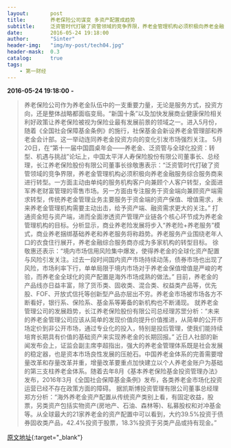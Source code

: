 ```yaml
---
layout:       post
title:        养老保险公司谋变 多资产配置成趋势
subtitle:     泛资管时代打破了资管领域的竞争界限，养老金管理机构必须积极向养老金融服务综合服务商来进行转型。
date:         2016-05-24 19:18:00
author:       "Sinter"
header-img:   "img/my-post/tech04.jpg"
header-mask:  0.3
catalog:      true
tags:
    - 第一财经
---
```


**2016-05-24 19:18:00**  **-**

> 养老保险公司作为养老金队伍中的一支重要力量，无论是服务方式，投资方向，还是整体战略都面临变局。“新国十条”以及加快发展商业健康保险相关利好政策让养老保险被视为保险业最有发展前景的领域之一。进入5月份，随着《全国社会保障基金条例》的施行，社保基金会新设养老金管理部和养老金会计部。这一举动连同养老金投资方向的变化引发市场强烈关注。
5月20日，在“第十一届中国圆桌年会——养老金、泛资管与全球化投资：转型、机遇与挑战”论坛上，中国太平洋人寿保险股份有限公司董事长、总经理，长江养老保险股份有限公司董事长徐敬惠表示：“泛资管时代打破了资管领域的竞争界限，养老金管理机构必须积极向养老金融服务综合服务商来进行转型。一方面主动由单纯的服务机构客户向兼顾个人客户转型，全面进军养老财富管理的零售市场。另一方面由专注服务于资金端向兼顾资产端需求转型，传统养老金管理业务主要服务于资金端的资产保值、增值需求，未来养老金管理机构需要主动出击，给予资产端、融资需求更大的关注。”
打通资金短与资产端，进而全面渗透资产管理产业链各个核心环节成为养老金管理机构的目标。分析显示，商业养老险发展将步入“养老险+养老服务”模式，商业养老捆绑基础养老和养老服务将称趋势。养老服务产业围绕老年人口的衣食住行展开，养老金融综合服务商亦成为多家机构的转型目标。
徐敬惠还表示：“境内市场信用风险集中爆发，使得养老金的全球化资产配置与风险引发关注。过去一段时间国内资产市场持续动荡，债券市场也出现了风险，市场利率下行，单单局限于境内市场对于养老金保值增值是严峻的考验，而养老金全球化的资产配置是海外市场成熟的做法。”
目前，养老金的产品线亦日益丰富，除了货币类、固收类、混合类、权益类产品等，优先股、FOF、开放式信托等创新型产品亦层出不穷。养老金市场被市场各方不断看好，银行系、保险系、基金系等筹备的新机构也不断涌现。
就养老金管理公司的发展趋势，长江养老保险股份有限公司总经理苏罡分析：“未来的养老金管理公司应该从简单的发现价值向提升价值推进，从简单的公开市场定价到非公开市场，通过专业化的投入，特别是投后管理，使我们能持续培育长期具有价值的基础资产来实现养老金的长期回报。”
近日人社部的新闻发布会上，证监会副主席李超指出，强大的养老金管理体系既是社会发展的稳定器，也是资本市场良性发展的压舱石。中国养老金体系的完善需要增量改革和存量改革并重，增量改革要重点加快建立以个人养老金账户为基础的第三支柱养老金体系。随着去年8月《基本养老保险基金投资管理办法》发布，2016年3月《全国社会保障基金条例》发布，各类养老金市场化投资运营已经不存在政策方面的障碍。
据凯斯博投资管理有限公司董事总经理郑方分析：“海外养老金资产配置从传统资产类别上看，有固定收益，股票，另类资产包括实物资产(房地产、石油、森林等)、私募股权和对冲基金等。从全球最大的21家养老金的资产配置中可以看到，大约39.5%投资于债券固收类产品，42.4%投资于股票，18.3%投资于另类产品或持有现金。”


[原文地址](http://www.yicai.com/news/5017918.html){:target="_blank"}


